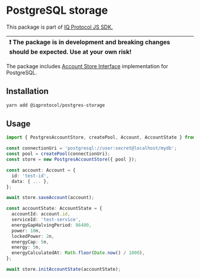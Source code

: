 # PostgreSQL storage
This package is part of [IQ Protocol JS SDK.](https://github.com/iqlabsorg/iq-sdk-js)

| :exclamation: The package is in development and breaking changes should be expected. Use at your own risk! |
|:------------------------------------------------------------------------------------------------------------------|

The package includes [Account Store Interface](https://github.com/iqlabsorg/iq-sdk-js/tree/main/packages/abstract-storage) implementation for PostgreSQL.

## Installation  
```bash
yarn add @iqprotocol/postgres-storage
```


## Usage

```ts
import { PostgresAccountStore, createPool, Account, AccountState } from '@iqprotocol/postgres-storage';

const connectionUri = 'postgresql://user:secret@localhost/mydb';
const pool = createPool(connectionUri);
const store = new PostgresAccountStore({ pool });

const account: Account = {
  id: 'test-id',
  data: { ... },
};

await store.saveAccount(account);

const accountState: AccountState = {
  accountId: account.id,
  serviceId: 'test-service',
  energyGapHalvingPeriod: 86400,
  power: 10n,
  lockedPower: 2n,
  energyCap: 5n,
  energy: 5n,
  energyCalculatedAt: Math.floor(Date.now() / 1000),
};

await store.initAccountState(accountState); 

```
